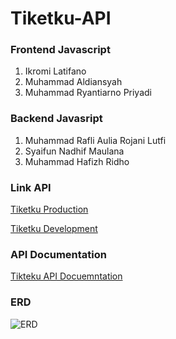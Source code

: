 # Tiketku-API

### Frontend Javascript
1. Ikromi Latifano
2. Muhammad Aldiansyah
3. Muhammad Ryantiarno Priyadi

### Backend Javasript
1. Muhammad Rafli Aulia Rojani Lutfi
2. Syaifun Nadhif Maulana
3. Muhammad Hafizh Ridho

### Link API
[Tiketku Production](https://tiketgw-production.up.railway.app/)

[Tiketku Development](https://tiketku-develop.up.railway.app/)

### API Documentation
[Tikteku API Docuemntation](https://personal1234.stoplight.io/docs/tiketku-api) 

### ERD
![ERD](https://ik.imagekit.io/tiu0i2v9jz/Tiketku-API/erd.png?updatedAt=1688274368255)
